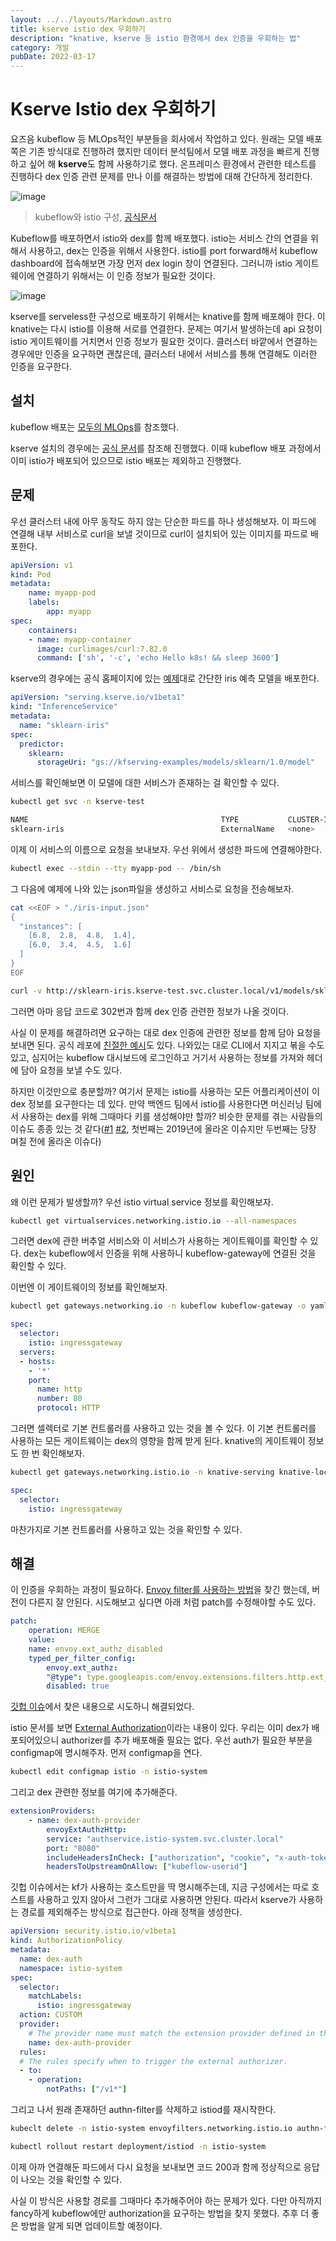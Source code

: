 ```yaml
---
layout: ../../layouts/Markdown.astro
title: kserve istio dex 우회하기
description: "knative, kserve 등 istio 환경에서 dex 인증을 우회하는 법"
category: 개발
pubDate: 2022-03-17
---
```


# Kserve Istio dex 우회하기

요즈음 kubeflow 등 MLOps적인 부분들을 회사에서 작업하고 있다. 원래는 모델 배포 쪽은 기존 방식대로 진행하려 했지만 데이터 분석팀에서 모델 배포 과정을 빠르게 진행하고 싶어 해 **kserve**도 함께 사용하기로 했다. 온프레미스 환경에서 관련한 테스트를 진행하다 dex 인증 관련 문제를 만나 이를 해결하는 방법에 대해 간단하게 정리한다.

![image](https://www.kubeflow.org/docs/images/Istio-in-KF.svg)
> kubeflow와 istio 구성, [공식문서](https://www.kubeflow.org/docs/external-add-ons/istio/istio-in-kubeflow/)

Kubeflow를 배포하면서 istio와 dex를 함께 배포했다. istio는 서비스 간의 연결을 위해서 사용하고, dex는 인증을 위해서 사용한다. istio를 port forward해서 kubeflow dashboard에 접속해보면 가장 먼저 dex login 창이 연결된다. 그러니까 istio 게이트웨이에 연결하기 위해서는 이 인증 정보가 필요한 것이다.

![image](https://www.kubeflow.org/docs/external-add-ons/kserve/pics/kserve.png)

kserve를 serveless한 구성으로 배포하기 위해서는 knative를 함께 배포해야 한다. 이 knative는 다시 istio를 이용해 서로를 연결한다. 문제는 여기서 발생하는데 api 요청이 istio 게이트웨이를 거치면서 인증 정보가 필요한 것이다. 클러스터 바깥에서 연결하는 경우에만 인증을 요구하면 괜찮은데, 클러스터 내에서 서비스를 통해 연결해도 이러한 인증을 요구한다.

## 설치

kubeflow 배포는 [모두의 MLOps](https://mlops-for-all.github.io/docs/setup-components/install-components-kf/)를 참조했다. 

kserve 설치의 경우에는 [공식 문서](https://kserve.github.io/website/0.8/admin/serverless/)를 참조해 진행했다. 이때 kubeflow 배포 과정에서 이미 istio가 배포되어 있으므로 istio 배포는 제외하고 진행했다. 

## 문제

우선 클러스터 내에 아무 동작도 하지 않는 단순한 파드를 하나 생성해보자. 이 파드에 연결해 내부 서비스로 curl을 보낼 것이므로 curl이 설치되어 있는 이미지를 파드로 배포한다.

```yaml
apiVersion: v1
kind: Pod
metadata:
    name: myapp-pod
    labels:
        app: myapp
spec:
    containers:
    - name: myapp-container
      image: curlimages/curl:7.82.0
      command: ['sh', '-c', 'echo Hello k8s! && sleep 3600']
```

kserve의 경우에는 공식 홈페이지에 있는 [예제](https://kserve.github.io/website/0.8/get_started/first_isvc/#run-your-first-inferenceservice)대로 간단한 iris 예측 모델을 배포한다.

```yaml
apiVersion: "serving.kserve.io/v1beta1"
kind: "InferenceService"
metadata:
  name: "sklearn-iris"
spec:
  predictor:
    sklearn:
      storageUri: "gs://kfserving-examples/models/sklearn/1.0/model"
```

서비스를 확인해보면 이 모델에 대한 서비스가 존재하는 걸 확인할 수 있다.

```bash
kubectl get svc -n kserve-test

NAME                                           TYPE           CLUSTER-IP      EXTERNAL-IP                                            PORT(S)                                      AGE
sklearn-iris                                   ExternalName   <none>          knative-local-gateway.istio-system.svc.cluster.local   <none>                                       133m
```

이제 이 서비스의 이름으로 요청을 보내보자. 우선 위에서 생성한 파드에 연결해야한다.

```bash
kubectl exec --stdin --tty myapp-pod -- /bin/sh
```

그 다음에 예제에 나와 있는 json파일을 생성하고 서비스로 요청을 전송해보자. 

```bash
cat <<EOF > "./iris-input.json"
{
  "instances": [
    [6.8,  2.8,  4.8,  1.4],
    [6.0,  3.4,  4.5,  1.6]
  ]
}
EOF

curl -v http://sklearn-iris.kserve-test.svc.cluster.local/v1/models/sklearn-iris:predict -d @./iris-input.json
```

그러면 아마 응답 코드로 302번과 함께 dex 인증 관련한 정보가 나올 것이다.

사실 이 문제를 해결하려면 요구하는 대로 dex 인증에 관련한 정보를 함께 담아 요청을 보내면 된다. 공식 레포에 [친절한 예시](https://github.com/kserve/kserve/blob/master/docs/samples/istio-dex/README.md)도 있다. 나와있는 대로 CLI에서 지지고 볶을 수도 있고, 심지어는 kubeflow 대시보드에 로그인하고 거기서 사용하는 정보를 가져와 헤더에 담아 요청을 보낼 수도 있다.

하지만 이것만으로 충분할까? 여기서 문제는 istio를 사용하는 모든 어플리케이션이 이 dex 정보를 요구한다는 데 있다. 만약 백엔드 팀에서 istio를 사용한다면 머신러닝 팀에서 사용하는 dex를 위해 그때마다 키를 생성해야만 할까? 비슷한 문제를 겪는 사람들의 이슈도 종종 있는 것 같다([#1](https://github.com/kubeflow/kubeflow/issues/4549) [#2](https://github.com/kubeflow/kubeflow/issues/6401), 첫번째는 2019년에 올라온 이슈지만 두번째는 당장 며칠 전에 올라온 이슈다)

## 원인

왜 이런 문제가 발생할까? 우선 istio virtual service 정보를 확인해보자.

```bash
kubectl get virtualservices.networking.istio.io --all-namespaces
```

그러면 dex에 관한 버추얼 서비스와 이 서비스가 사용하는 게이트웨이를 확인할 수 있다. dex는 kubeflow에서 인증을 위해 사용하니 kubeflow-gateway에 연결된 것을 확인할 수 있다.

이번엔 이 게이트웨이의 정보를 확인해보자.

```bash
kubectl get gateways.networking.io -n kubeflow kubeflow-gateway -o yaml
```

```yaml
spec:
  selector:
    istio: ingressgateway
  servers:
  - hosts:
    - '*'
    port:
      name: http
      number: 80
      protocol: HTTP
```

그러면 셀렉터로 기본 컨트롤러를 사용하고 있는 것을 볼 수 있다. 이 기본 컨트롤러를 사용하는 모든 게이트웨이는 dex의 영향을 함께 받게 된다. knative의 게이트웨이 정보도 한 번 확인해보자.

```bash
kubectl get gateways.networking.istio.io -n knative-serving knative-local-gateway -o yaml
```

```yaml
spec:
  selector:
    istio: ingressgateway
```

마찬가지로 기본 컨트롤러를 사용하고 있는 것을 확인할 수 있다.

## 해결

이 인증을 우회하는 과정이 필요하다. [Envoy filter를 사용하는 방법](https://1week.tistory.com/83)을 찾긴 했는데, 버전이 다른지 잘 안된다. 시도해보고 싶다면 아래 처럼 patch를 수정해야할 수도 있다.

```yaml
patch:
    operation: MERGE
    value:
    name: envoy.ext_authz_disabled
    typed_per_filter_config:
        envoy.ext_authz:
        "@type": type.googleapis.com/envoy.extensions.filters.http.ext_authz.v3.ExtAuthzPerRoute
        disabled: true
```

[깃헙 이슈](https://github.com/kubeflow/kubeflow/issues/4549#issuecomment-932259673)에서 찾은 내용으로 시도하니 해결되었다.

istio 문서를 보면 [External Authorization](https://istio.io/latest/docs/tasks/security/authorization/authz-custom/)이라는 내용이 있다. 우리는 이미 dex가 배포되어있으니 authorizer를 추가 배포해줄 필요는 없다. 우선 auth가 필요한 부분을 configmap에 명시해주자. 먼저 configmap을 연다.

```bash
kubectl edit configmap istio -n istio-system
```

그리고 dex 관련한 정보를 여기에 추가해준다.

```yaml
extensionProviders:
    - name: dex-auth-provider
        envoyExtAuthzHttp:
        service: "authservice.istio-system.svc.cluster.local"
        port: "8080" 
        includeHeadersInCheck: ["authorization", "cookie", "x-auth-token"]
        headersToUpstreamOnAllow: ["kubeflow-userid"]
```

깃헙 이슈에서는 kf가 사용하는 호스트만을 딱 명시해주는데, 지금 구성에서는 따로 호스트를 사용하고 있지 않아서 그런가 그대로 사용하면 안된다. 따라서 kserve가 사용하는 경로를 제외해주는 방식으로 접근한다. 아래 정책을 생성한다.

```yaml
apiVersion: security.istio.io/v1beta1
kind: AuthorizationPolicy
metadata:
  name: dex-auth
  namespace: istio-system
spec:
  selector:
    matchLabels:
      istio: ingressgateway
  action: CUSTOM
  provider:
    # The provider name must match the extension provider defined in the mesh config.
    name: dex-auth-provider
  rules:
  # The rules specify when to trigger the external authorizer.
  - to:
    - operation:
        notPaths: ["/v1*"]
```

그리고 나서 원래 존재하던 authn-filter를 삭제하고 istiod를 재시작한다.

```bash
kubeclt delete -n istio-system envoyfilters.networking.istio.io authn-filter

kubectl rollout restart deployment/istiod -n istio-system
```

이제 아까 연결해둔 파드에서 다시 요청을 보내보면 코드 200과 함께 정상적으로 응답이 나오는 것을 확인할 수 있다. 

사실 이 방식은 사용할 경로를 그때마다 추가해주어야 하는 문제가 있다. 다만 아직까지 fancy하게 kubeflow에만 authorization을 요구하는 방법을 찾지 못했다. 추후 더 좋은 방법을 알게 되면 업데이트할 예정이다.
